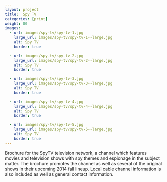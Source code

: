 ```yaml
---
layout: project
title:  Spy TV
categories: [print]
weight: 80
images:
  - url: images/spy-tv/spy-tv-1.jpg
    large_url: images/spy-tv/spy-tv-1--large.jpg
    alt: Spy TV
    border: true

  - url: images/spy-tv/spy-tv-2.jpg
    large_url: images/spy-tv/spy-tv-2--large.jpg
    alt: Spy TV
    border: true

  - url: images/spy-tv/spy-tv-3.jpg
    large_url: images/spy-tv/spy-tv-3--large.jpg
    alt: Spy TV
    border: true

  - url: images/spy-tv/spy-tv-4.jpg
    large_url: images/spy-tv/spy-tv-4--large.jpg
    alt: Spy TV
    border: true

  - url: images/spy-tv/spy-tv-5.jpg
    large_url: images/spy-tv/spy-tv-5--large.jpg
    alt: Spy TV
    border: true
---
```


Brochure for the SpyTV television network, a channel which features movies and television shows with spy themes and espionage in the subject matter. The brochure promotes the channel as well as several of the original shows in their upcoming 2014 fall lineup. Local cable channel information is also included as well as general contact information.